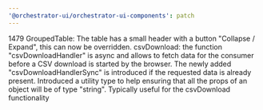 ```yaml
---
'@orchestrator-ui/orchestrator-ui-components': patch
---
```


1479 GroupedTable: The table has a small header with a button "Collapse / Expand", this can now be overridden. csvDownload: the function "csvDownloadHandler" is async and allows to fetch data for the consumer before a CSV download is started by the browser. The newly added "csvDownloadHandlerSync" is introduced if the requested data is already present. Introduced a utility type to help ensuring that all the props of an object will be of type "string". Typically useful for the csvDownload functionality
